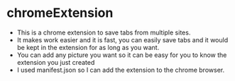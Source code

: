 # chromeExtension
- This is a chrome extension to save tabs from multiple sites.
- It makes work easier and it is fast, you can easily save tabs and it would be kept in the extension for as long as you want.
- You can add any picture you want so it can be easy for you to know the extension you just created
- I used manifest.json so I can add the extension to the chrome browser.
